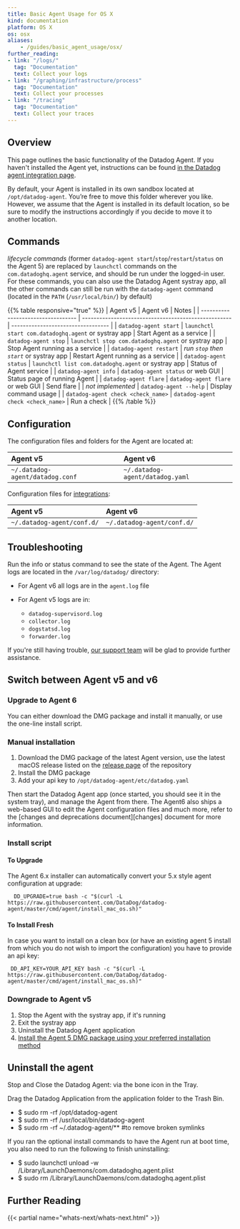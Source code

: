 ```yaml
---
title: Basic Agent Usage for OS X
kind: documentation
platform: OS X
os: osx
aliases:
    - /guides/basic_agent_usage/osx/
further_reading:
- link: "/logs/"
  tag: "Documentation"
  text: Collect your logs
- link: "/graphing/infrastructure/process"
  tag: "Documentation"
  text: Collect your processes
- link: "/tracing"
  tag: "Documentation"
  text: Collect your traces
---
```


## Overview

This page outlines the basic functionality of the Datadog Agent.
If you haven't installed the Agent yet, instructions can be found
[in the Datadog agent integration page](https://app.datadoghq.com/account/settings#agent/mac).  

By default, your Agent is installed in its own sandbox located at `/opt/datadog-agent`. You’re free to move this folder wherever you like.
However, we assume that the Agent is installed in its default location, so be sure to modify the instructions accordingly if you decide to move it to another location.

## Commands

_lifecycle commands_ (former `datadog-agent start`/`stop`/`restart`/`status` on the Agent 5) are replaced by `launchctl` commands on the `com.datadoghq.agent` service, and should be run under the logged-in user. For these commands, you can also use the Datadog Agent systray app, all the other commands can still be run with the `datadog-agent` command (located in the `PATH` (`/usr/local/bin/`) by default)

{{% table responsive="true" %}}
| Agent v5                   |  Agent v6                                      | Notes                              |
| ---------------------------------- | ---------------------------------------------------- | ---------------------------------- |
| `datadog-agent start`              | `launchctl start com.datadoghq.agent` or systray app | Start Agent as a service           |
| `datadog-agent stop`               | `launchctl stop com.datadoghq.agent` or systray app  | Stop Agent running as a service    |
| `datadog-agent restart`            | _run `stop` then `start`_ or systray app             | Restart Agent running as a service |
| `datadog-agent status`             | `launchctl list com.datadoghq.agent` or systray app  | Status of Agent service            |
| `datadog-agent info`               | `datadog-agent status` or web GUI                    | Status page of running Agent       |
| `datadog-agent flare`              | `datadog-agent flare` or web GUI                     | Send flare                         |
| _not implemented_                  | `datadog-agent --help`                               | Display command usage              |
| `datadog-agent check <check_name>` | `datadog-agent check <check_name>`                   | Run a check           |
{{% /table %}}


## Configuration

The configuration files and folders for the Agent are located at:

| Agent v5                                  |  Agent v6                          |
|:-----|:----|
|`~/.datadog-agent/datadog.conf`| `~/.datadog-agent/datadog.yaml` |

Configuration files for [integrations](/integrations):

| Agent v5                                  |  Agent v6                          |
|:-----|:----|
|`~/.datadog-agent/conf.d/`|`~/.datadog-agent/conf.d/`|


## Troubleshooting

Run the info or status command to see the state of the Agent.
The Agent logs are located in the `/var/log/datadog/` directory:

* For Agent v6 all logs are in the `agent.log` file
* For Agent v5 logs are in:
    
    * `datadog-supervisord.log`
    * `collector.log`
    * `dogstatsd.log`
    * `forwarder.log`

If you're still having trouble, [our support team](/help) will be glad to provide further assistance.


## Switch between Agent v5 and v6
### Upgrade to Agent 6

You can either download the DMG package and install it manually, or use the one-line install script.

### Manual installation

1. Download the DMG package of the latest Agent version, use the latest macOS release listed on the [release page](https://github.com/DataDog/datadog-agent/releases) of the repository
2. Install the DMG package
3. Add your api key to `/opt/datadog-agent/etc/datadog.yaml`

Then start the Datadog Agent app (once started, you should see it in the system tray), and manage the Agent from there. The Agent6 also ships a web-based GUI to edit the Agent configuration files and much more, refer to the [changes and deprecations document][changes] document for more information.
### Install script
#### To Upgrade

The Agent 6.x installer can automatically convert your 5.x style agent configuration at upgrade:  

```shell
  DD_UPGRADE=true bash -c "$(curl -L https://raw.githubusercontent.com/DataDog/datadog-agent/master/cmd/agent/install_mac_os.sh)"
```

#### To Install Fresh

In case you want to install on a clean box (or have an existing agent 5 install
from which you do not wish to import the configuration) you have to provide an
api key:

```shell
 DD_API_KEY=YOUR_API_KEY bash -c "$(curl -L https://raw.githubusercontent.com/DataDog/datadog-agent/master/cmd/agent/install_mac_os.sh)"
```

### Downgrade to Agent v5

1. Stop the Agent with the systray app, if it's running
2. Exit the systray app
3. Uninstall the Datadog Agent application
4. [Install the Agent 5 DMG package using your preferred installation method](https://app.datadoghq.com/account/settings#agent/mac)

## Uninstall the agent

Stop and Close the Datadog Agent: via the bone icon in the Tray.

Drag the Datadog Application from the application folder to the Trash Bin.

* $ sudo rm -rf /opt/datadog-agent
* $ sudo rm -rf /usr/local/bin/datadog-agent
* $ sudo rm -rf ~/.datadog-agent/**​ #to remove broken symlinks

If you ran the optional install commands to have the Agent run at boot time, you also need to run the following to finish uninstalling:

* $ sudo launchctl unload -w /Library/LaunchDaemons/com.datadoghq.agent.plist
* $ sudo  rm /Library/LaunchDaemons/com.datadoghq.agent.plist

## Further Reading

{{< partial name="whats-next/whats-next.html" >}}